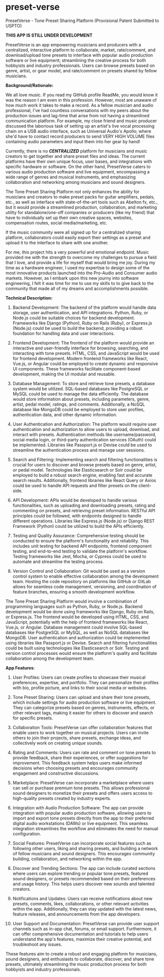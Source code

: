 # preset-verse
PresetVerse - Tone Preset Sharing Platform (Provisional Patent Submitted to USPTO)

**THIS APP IS STILL UNDER DEVELOPMENT**

PresetVerse is an app empowering musicians and producers with a centralized, interactive platform to collaborate, market, rate/comment, and download/upload tone presets to interface with popular audio production software or live equipment; streamlining the creative process for both hobbyists and industry professionals. Users can browse presets based on genre, artist, or gear model, and rate/comment on presets shared by fellow musicians.



**Background/Rationale:**

We all love music. If you read my GitHub profile ReadMe, you would know it was the reason I am even in this profession. However, most are unaware of how much work it takes to make a record. As a fellow musician and audio professional, I've had countless conversations with my peers about the production issues and lag-time that arise from not having a streamlined  communication platform. For example, my close friend and music producer discussed the laborious task of setting up an artist's live vocal processing chain on a USB audio interface, such as Universal Audio's Apollo; where she'd have to contact record producers to send VERY HIGH VOLUME files containing audio parameters and input them into her gear by hand!

Currently, there is no **_CENTRALIZED_** platform for musicians and music creators to get together and share preset files and ideas. The current platforms have their own unique focus, user bases, and integrations with specific hardware or software. On the other hand, PresetVerse caters to various audio production software and live equipment, encompassing a wide range of genres and musical instruments, and emphasizing collaboration and networking among musicians and sound designers.

The Tone Preset Sharing Platform not only enhances the ability for musicians and creators to make preset packs for guitar amplifiers, pedals, etc., as well as interface with state-of-the-art tools such as Abelton fx, etc., but it would provide a streamlined production, collaboration, and marketing utility for standalone/one-off companies or producers (like my friend) that have to individually set up their own creative spaces, websites, compensation routes, social media/marketing, etc.

If the music community were all signed up for a centralized sharing platform, collaborators could easily export their settings as a preset and upload it to the interface to share with one another. 

For me, this project hits a very powerful and emotional endpoint. Music provided me with the strength to overcome my challenges to pursue a field that I love, and provide a life for myself that would bring me joy. During my time as a hardware engineer, I used my expertise to design some of the most innovative products launched into the Pro-Audio and Consumer audio markets. However, as I embark upon this new journy into software engineering, I felt it was time for me to use my skills to to give back to the community that made all of my dreams and accomplishments possible.

**Technical Description:** 

1. Backend Development:
The backend of the platform would handle data storage, user authentication, and API integrations. Python, Ruby, or Node.js could be suitable choices for backend development. Frameworks like Django (Python), Ruby on Rails (Ruby), or Express.js (Node.js) could be used to build the backend, providing a robust foundation for handling data and user interactions.

2. Frontend Development:
   The frontend of the platform would provide an interactive and user-friendly interface for browsing, searching, and interacting with tone presets. HTML, CSS, and JavaScript would be used for frontend development. Modern frontend frameworks like React, Vue.js, or Angular could be employed to create dynamic and responsive UI components. These frameworks facilitate component-based development, making the UI modular and reusable.

3. Database Management:
   To store and retrieve tone presets, a database system would be utilized. SQL-based databases like PostgreSQL or MySQL could be used to manage the data efficiently. The database would store information about presets, including parameters, genre, artist, pedal model, ratings, and comments. Additionally, a NoSQL database like MongoDB could be employed to store user profiles, authentication data, and other dynamic information.

4. User Authentication and Authorization:
   The platform would require user authentication and authorization to allow users to upload, download, and interact with presets. Authentication methods like username/password, social media login, or third-party authentication services (OAuth) could be implemented. Libraries like Passport.js or Devise could be used to streamline the authentication process and manage user sessions.

5. Search and Filtering:
   Implementing search and filtering functionalities is crucial for users to discover and browse presets based on genre, artist, or pedal model. Technologies like Elasticsearch or Solr could be employed to build a robust search engine, enabling fast and accurate search results. Additionally, frontend libraries like React Query or Axios could be used to handle API requests and filter presets on the client-side.

6. API Development:
   APIs would be developed to handle various functionalities, such as uploading and downloading presets, rating and commenting on presets, and retrieving preset information. RESTful API principles could be followed, with endpoints designed to handle different operations. Libraries like Express.js (Node.js) or Django REST Framework (Python) could be utilized to build the APIs efficiently.

7. Testing and Quality Assurance:
   Comprehensive testing should be conducted to ensure the platform's functionality and reliability. This includes unit testing for backend API endpoints, frontend component testing, and end-to-end testing to validate the platform's workflow. Testing frameworks like Jest, Mocha, or Cypress could be used to automate and streamline the testing process.

8. Version Control and Collaboration:
   Git would be used as a version control system to enable effective collaboration among the development team. Hosting the code repository on platforms like GitHub or GitLab allows for seamless code management, versioning, and coordination of feature branches, ensuring a smooth development workflow.

The Tone Preset Sharing Platform would involve a combination of programming languages such as Python, Ruby, or Node.js. Backend development would be done using frameworks like Django, Ruby on Rails, or Express.js. The frontend would be developed using HTML, CSS, and JavaScript, potentially with the help of frontend frameworks like React, Vue.js, or Angular. Database management could involve SQL-based databases like PostgreSQL or MySQL, as well as NoSQL databases like MongoDB. User authentication and authorization could be implemented using libraries like Passport.js or Devise. Search and filtering functionalities could be built using technologies like Elasticsearch or Solr. Testing and version control processes would ensure the platform's quality and facilitate collaboration among the development team.

**App Features**:

1. User Profiles: Users can create profiles to showcase their musical preferences, expertise, and portfolio. They can personalize their profiles with bio, profile picture, and links to their social media or websites.

2. Tone Preset Sharing: Users can upload and share their tone presets, which include settings for audio production software or live equipment. They can categorize presets based on genres, instruments, effects, or other relevant tags, making it easier for others to discover and search for specific presets.

3. Collaboration Tools: PresetVerse can offer collaboration features that enable users to work together on musical projects. Users can invite others to join their projects, share presets, exchange ideas, and collectively work on creating unique sounds.

4. Rating and Comments: Users can rate and comment on tone presets to provide feedback, share their experiences, or offer suggestions for improvement. This feedback system helps users make informed decisions when choosing presets and encourages community engagement and constructive discussions.

5. Marketplace: PresetVerse can incorporate a marketplace where users can sell or purchase premium tone presets. This allows professional sound designers to monetize their presets and offers users access to high-quality presets created by industry experts.

6. Integration with Audio Production Software: The app can provide integration with popular audio production software, allowing users to import and export tone presets directly from the app to their preferred digital audio workstations (DAWs) or live equipment. This seamless integration streamlines the workflow and eliminates the need for manual configuration.

7. Social Features: PresetVerse can incorporate social features such as following other users, liking and sharing presets, and building a network of fellow musicians and sound designers. This encourages community building, collaboration, and networking within the app.

8. Discover and Trending Sections: The app can include curated sections where users can explore trending or popular tone presets, featured sound designers, or presets recommended based on their preferences and usage history. This helps users discover new sounds and talented creators.

9. Notifications and Updates: Users can receive notifications about new presets, comments, likes, collaborations, or other relevant activities within the app. Additionally, they can stay updated with the latest news, feature releases, and announcements from the app developers.

10. User Support and Documentation: PresetVerse can provide user support channels such as in-app chat, forums, or email support. Furthermore, it can offer comprehensive documentation and tutorials to help users understand the app's features, maximize their creative potential, and troubleshoot any issues.

These features aim to create a robust and engaging platform for musicians, sound designers, and enthusiasts to collaborate, discover, and share tone presets, ultimately streamlining the music production process for both hobbyists and industry professionals.
